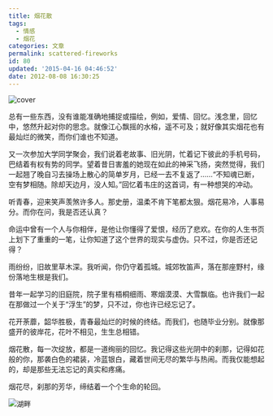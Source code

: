 ```yaml
---
title: 烟花散
tags:
  - 情感
  - 烟花
categories: 文章
permalink: scattered-fireworks
id: 80
updated: '2015-04-16 04:46:52'
date: 2012-08-08 16:30:25
---
```


![cover](https://cat.yufan.me/cats/010931eOJ.jpg)

总有一些东西，没有谁能准确地捕捉或描绘，例如，爱情、回忆。浅念里，回忆中，悠然升起对你的思念。就像江心飘摇的水榕，遥不可及；就好像其实烟花也有最灿烂的微笑，而你们谁也不知道。

<!--more-->

又一次参加大学同学聚会，我们说着老故事、旧光阴，忙着记下彼此的手机号码，巴结着有权有势的同学。望着昔日害羞的她现在如此的神采飞扬，突然觉得，我们一起翘了晚自习去操场上散心的简单岁月，已经一去不复返了……“不知魂已断，空有梦相随。除却天边月，没人知。”回忆着韦庄的这首词，有一种想哭的冲动。

听青春，迎来笑声羡煞许多人。那史册，温柔不肯下笔都太狠。烟花易冷，人事易分。而你在问，我是否还认真？

命运中曾有一个人与你相伴，是他让你懂得了爱恨，经历了悲欢。在你的人生书页上划下了重重的一笔，让你知道了这个世界的现实与虚伪。只不过，你是否还记得？

雨纷纷，旧故里草木深。我听闻，你仍守着孤城。城郊牧笛声，落在那座野村，缘份落地生根是我们。

昔年一起学习的旧庭院，院子里有梧桐细雨、寒烟漠漠、大雪飘临。也许我们一起在那做过一个关于“浮生”的梦，只不过，你也许已经忘记了。

花开荼蘼，韶华胜极，青春最灿烂的时候的终结。而我们，也随毕业分别。就像那盛开的彼岸花，花叶不相见，生生总相错。

烟花散，每一次绽放，都是一道绚丽的回忆。我记得这些光阴中的刹那，记得如花般的你，那袭白色的裙装，冷蓝银白，藏着世间无尽的繁华与热闹。而我仅能想起的，却是那些无法忘记的真实和疼痛。

烟花尽，刹那的芳华，缔结着一个个生命的轮回。

![湖畔](https://cat.yufan.me/cats/0109313be.jpg)
